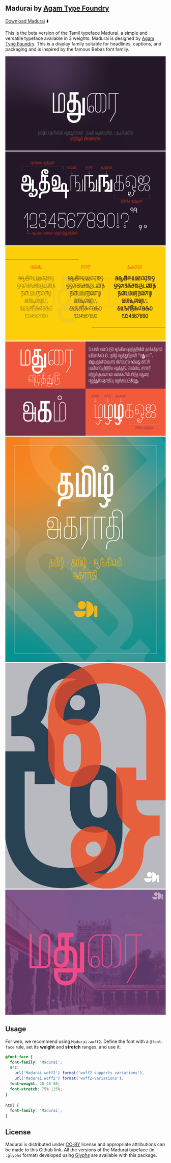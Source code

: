 ## Madurai by [Agam Type Foundry](https://twitter.com/AgamTypeFoundry)

[Download Madurai](https://github.com/sgangaprasath/madurai/tree/main/Latest/OTF) :arrow_down:

This is the beta version of the Tamil typeface Madurai, a simple and versatile typeface available in 3 weights. Madurai is designed by [Agam Type Foundry](https://twitter.com/AgamTypeFoundry). This is a display family suitable for headlines, captions, and packaging and is inspired by the famous Bebas font family.

![Poster-1](/Posters/Posters-01.png "Title poster")
![Poster-2](/Posters/Posters-02.png "Title-2 poster")
![Poster-3](/Posters/Posters-03.png "Sample text poster")
![Poster-4](/Posters/Posters-04.png "More sample text poster")
![Poster-5](/Posters/Posters-05.png "Book cover")
![Poster-6](/Posters/Posters-06.png "Oo-Oo cover")
![Poster-7](/Posters/Posters-07.png "Last poster")

## Usage

For web, we recommend using `Madurai.woff2`. Define the font with a `@font-face` rule, set its **weight** and **stretch** ranges, and use it:
```css
@font-face {
  font-family: 'Madurai';
  src:
    url('Madurai.woff2') format('woff2 supports variations'),
    url('Madurai.woff2') format('woff2-variations');
  font-weight: 20 40 80;
  font-stretch: 75% 125%;
}

html {
  font-family: 'Madurai';
}
```

## License
Madurai is distributed under [CC-BY](https://en.wikipedia.org/wiki/Attribution_(copyright)) license and appropriate attributions can be made to this Github link.
All the versions of the Madurai typeface (in `.glyphs` format) developed using [Glyphs](https://glyphsapp.com) are available with this package. 